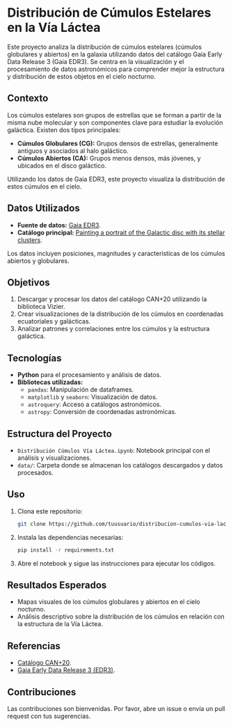 # Distribución de Cúmulos Estelares en la Vía Láctea

Este proyecto analiza la distribución de cúmulos estelares (cúmulos globulares y abiertos) en la galaxia utilizando datos del catálogo Gaia Early Data Release 3 (Gaia EDR3). Se centra en la visualización y el procesamiento de datos astronómicos para comprender mejor la estructura y distribución de estos objetos en el cielo nocturno.

## Contexto
Los cúmulos estelares son grupos de estrellas que se forman a partir de la misma nube molecular y son componentes clave para estudiar la evolución galáctica. Existen dos tipos principales:

- **Cúmulos Globulares (CG):** Grupos densos de estrellas, generalmente antiguos y asociados al halo galáctico.
- **Cúmulos Abiertos (CA):** Grupos menos densos, más jóvenes, y ubicados en el disco galáctico.

Utilizando los datos de Gaia EDR3, este proyecto visualiza la distribución de estos cúmulos en el cielo.

## Datos Utilizados
- **Fuente de datos:** [Gaia EDR3](https://www.cosmos.esa.int/web/gaia/early-data-release-3).
- **Catálogo principal:** [Painting a portrait of the Galactic disc with its stellar clusters](https://vizier.cfa.harvard.edu/viz-bin/VizieR?-source=J/A+A/640/A1).

Los datos incluyen posiciones, magnitudes y características de los cúmulos abiertos y globulares.

## Objetivos
1. Descargar y procesar los datos del catálogo CAN+20 utilizando la biblioteca Vizier.
2. Crear visualizaciones de la distribución de los cúmulos en coordenadas ecuatoriales y galácticas.
3. Analizar patrones y correlaciones entre los cúmulos y la estructura galáctica.

## Tecnologías
- **Python** para el procesamiento y análisis de datos.
- **Bibliotecas utilizadas:**
  - `pandas`: Manipulación de dataframes.
  - `matplotlib` y `seaborn`: Visualización de datos.
  - `astroquery`: Acceso a catálogos astronómicos.
  - `astropy`: Conversión de coordenadas astronómicas.

## Estructura del Proyecto
- `Distribución Cúmulos Vía Láctea.ipynb`: Notebook principal con el análisis y visualizaciones.
- `data/`: Carpeta donde se almacenan los catálogos descargados y datos procesados.

## Uso
1. Clona este repositorio:
   ```bash
   git clone https://github.com/tuusuario/distribucion-cumulos-via-lactea.git
   ```
2. Instala las dependencias necesarias:
   ```bash
   pip install -r requirements.txt
   ```
3. Abre el notebook y sigue las instrucciones para ejecutar los códigos.

## Resultados Esperados
- Mapas visuales de los cúmulos globulares y abiertos en el cielo nocturno.
- Análisis descriptivo sobre la distribución de los cúmulos en relación con la estructura de la Vía Láctea.

## Referencias
- [Catálogo CAN+20](https://vizier.cfa.harvard.edu/viz-bin/VizieR?-source=J/A+A/640/A1).
- [Gaia Early Data Release 3 (EDR3)](https://www.cosmos.esa.int/web/gaia/early-data-release-3).

## Contribuciones
Las contribuciones son bienvenidas. Por favor, abre un issue o envía un pull request con tus sugerencias.

